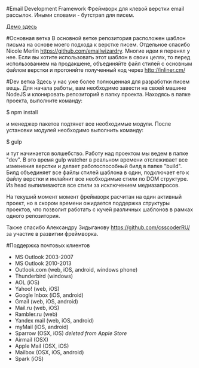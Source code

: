 #Email Development Framework
Фреймворк для клевой верстки email рассылок. Иными словами - бутстрап для писем.

<a href="http://dudeonthehorse.github.io/Email/">Демо здесь</a>

#Основная ветка
В основной ветке репозитория расположен шаблон письма на основе моего подхода к верстке писем. Отдельное спасибо Nicole Merlin https://github.com/emailwizardry. Многие идеи я перенял у нее. Если вы хотите использовать этот шаблон в своих целях, то перед использованием на продакшене, объединяйте файл стилей с основным файлом верстки и прогоняйте полученный код через http://inliner.cm/

#Dev ветка
Здесь у нас уже более полноценная для разработки писем вещь. Для начала работы, вам необходимо завести на своей машине NodeJS и клонировать репозиторий в папку проекта. Находясь в папке проекта, выполните команду:

$ npm install

и менеджер пакетов подтянет все необходимые модули. После установки модулей необходимо выполнить команду:

$ gulp

и тут начинается волшебство. Работу над проектом мы ведем в папке "dev". В это время gulp watcher в реальном времени отслеживает все изменения верстки и делает работоспособный билд в папке "build". Билд объединяет все файлы стилей шаблона в один, подключает его к файлу верстки и инлайнит все необходимые стили по DOM структуре. Из head выпиливаются все стили за исключением медиазапросов.

На текуший момент момент фреймворк расчитан на один активный проект, но в скором времени ожидается поддержка структуры проектов, что позволит работать с кучей различных шаблонов в рамках одного репозитория.

Также спасибо Александру Зидыганову https://github.com/csscoderRU/ за участие в развитии фреймворка.

#Поддержка почтовых клиентов
- MS Outlook 2003-2007
- MS Outlook 2010-2013
- Outlook.com (web, iOS, android, windows phone)
- Thunderbird (windows)
- AOL (iOS)
- Yahoo! (web, iOS)
- Google Inbox (iOS, android)
- Gmail (web, iOS, android)
- Mail.ru (web, iOS)
- Rambler.ru (web)
- Yandex mail (web, iOS, android)
- myMail (iOS, android)
- Sparrow (OSX, iOS) <i>deleted from Apple Store</i>
- Airmail (OSX)
- Apple Mail (OSX, iOS)
- Mailbox (OSX, iOS, android)
- Spark (iOS)
